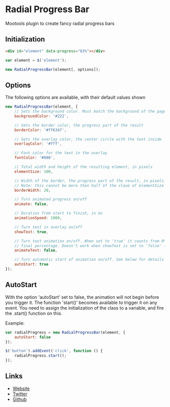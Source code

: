 Radial Progress Bar
=============

Mootools plugin to create fancy radial progress bars

Initialization
--------------

```html
<div id="element" data-progress="83%"></div>
````

```javascript
var element = $('element');

new RadialProgressBar(element[, options]);
```

Options
-------

The following options are available, with their default values shown
```javascript
new RadialProgressBar(element, {
    // Sets the background color. Must match the background of the page for optimal effect
    backgroundColor: '#222',

    // Sets the border color, the progress part of the result
    borderColor: '#ff6347',

    // Sets the overlay color, the center circle with the text inside
    overlayColor: '#fff',

    // Font color for the text in the overlay
    fontColor: '#000',

    // Total width and height of the resulting element, in pixels
    elementSize: 100,

    // Width of the border, the progress part of the result, in pixels.
    // Note: this cannot be more than half of the vlaue of elementSize
    borderWidth: 20,

    // Turn animated progress on/off
    animate: false,

    // Duration from start to finish, in ms
    animationSpeed: 1000,

    // Turn text in overlay on/off
    showText: true,

    // Turn text animation on/off. When set to 'true' it counts from 0% to the
    // final percentage. Doesn't work when showText is set to 'false' (obviously)
    animateText: false,

    // Turn automatic start of animation on/off. See below for details
    autoStart: true
});
```

AutoStart
---------

With the option 'autoStart' set to false, the animation will not begin before you trigger it. The function 'start()' becomes available to trigger it on any event.
You need to assign the initialization of the class to a variable, and fire the .start() function on this.

Example:

```javascript
var radialProgress = new RadialProgressBar(element, {
    autoStart: false
});

$('button').addEvent('click', function () {
    radialProgress.start();
});
```

Links
-----

* [Website](http://www.mrpapercut.com)
* [Twitter](http://twitter.com/Mr_Papercut)
* [Github](http://github.com/mrpapercut/radialProgressBar)